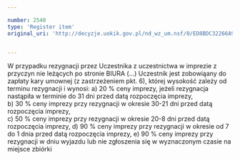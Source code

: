 ```yaml
---

number: 2540
type: 'Register item'
original_uri: 'http://decyzje.uokik.gov.pl/nd_wz_um.nsf/0/ED8BDC32266A9344C12579100044F1BB?OpenDocument'


---
```


W przypadku rezygnacji przez Uczestnika z uczestnictwa w imprezie z przyczyn nie leżących po stronie BIURA (…) Uczestnik jest zobowiąany do zapłaty kary umownej (z zastrzeżeniem pkt. 6), której wysokość zależy od terminu rezygnacji i wynosi:
a) 20 % ceny imprezy, jeżeli rezygnacja nastąpiła w terminie do 31 dni przed datą rozpoczęcia imprezy,  
b) 30 % ceny imprezy przy rezygnacji w okresie 30-21 dni przed datą rozpoczęcia imprezy,  
c) 50 % ceny imprezy przy rezygnacji w okresie 20-8 dni przed datą rozpoczęcia imprezy, 
d) 90 % ceny imprezy przy rezygnacji w okresie od 7 do 1 dnia przed datą rozpoczęcia imprezy,
e) 90 % ceny imprezy przy rezygnacji w dniu wyjazdu lub nie zgłoszenia się w wyznaczonym czasie na miejsce zbiórki

